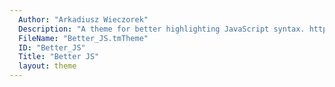 ```yaml
---
  Author: "Arkadiusz Wieczorek"
  Description: "A theme for better highlighting JavaScript syntax. https://github.com/debian-sh"
  FileName: "Better_JS.tmTheme"
  ID: "Better_JS"
  Title: "Better JS"
  layout: theme
---
```

  